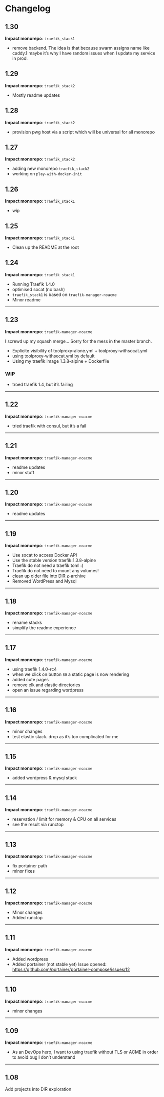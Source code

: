 
# Changelog

## 1.30

**Impact monorepo**: `traefik_stack1`

- remove backend. The idea is that because swarm assigns name like caddy.1 maybe it’s why I have random issues when I update my service in prod.

## 1.29

**Impact monorepo**: `traefik_stack2`

- Mostly readme updates

## 1.28

**Impact monorepo**: `traefik_stack2`

- provision pwg host via a script which will be universal for all monorepo

## 1.27

**Impact monorepo**: `traefik_stack2`

- adding new monorepo `traefik_stack2`
- working on `play-with-docker-init`

## 1.26

**Impact monorepo**: `traefik_stack1`

- wip

## 1.25

**Impact monorepo**: `traefik_stack1`

- Clean up the README at the root

## 1.24

**Impact monorepo**: `traefik_stack1`

- Running Traefik 1.4.0
- optimised socat (no bash)
- `traefik_stack1` is based on `traefik-manager-noacme`
- Minor readme

---

## 1.23

**Impact monorepo**: `traefik-manager-noacme`

I screwd up my squash merge… Sorry for the mess in the master branch.

- Explicite visibility of toolproxy-alone.yml + toolproxy-withsocat.yml
- using toolproxy-withsocat.yml by default
- Using my traefik image 1.3.8-alpine + Dockerfile

### WIP
- troed traefik 1.4, but it’s failing

---

## 1.22

**Impact monorepo**: `traefik-manager-noacme`

- tried traefik with consul, but it’s a fail

---

## 1.21

**Impact monorepo**: `traefik-manager-noacme`

- readme updates
- minor stuff

---

## 1.20

**Impact monorepo**: `traefik-manager-noacme`

- readme updates

---

## 1.19

**Impact monorepo**: `traefik-manager-noacme`

- Use socat to access Docker API
- Use the stable version traefik:1.3.8-alpine
- Traefik do not need a traefik.toml :)
- Traefik do not need to mount any volumes!
- clean up older file into DIR z-archive
- Removed WordPress and Mysql

---

## 1.18

**Impact monorepo**: `traefik-manager-noacme`

- rename stacks
- simplify the readme experience

---

## 1.17

**Impact monorepo**: `traefik-manager-noacme`

- using traefik 1.4.0-rc4
- when we click on button `80` a static page is now rendering
- added cute pages
- remove elk and elastic directories
- open an issue regarding wordpress

---

## 1.16

**Impact monorepo**: `traefik-manager-noacme`

- minor changes
- test elastic stack. drop as it’s too complicated for me

---

## 1.15

**Impact monorepo**: `traefik-manager-noacme`

- added wordpress & mysql stack

---

## 1.14

**Impact monorepo**: `traefik-manager-noacme`

- reservation / limit for memory & CPU on all services
- see the result via runctop

---

## 1.13

**Impact monorepo**: `traefik-manager-noacme`

- fix portainer path
- minor fixes

---

## 1.12

**Impact monorepo**: `traefik-manager-noacme`

- Minor changes
- Added runctop

---

## 1.11

**Impact monorepo**: `traefik-manager-noacme`

- Added wordpress
- Added portainer (not stable yet)
Issue opened: https://github.com/portainer/portainer-compose/issues/12

---

## 1.10
**Impact monorepo**: `traefik-manager-noacme`

- minor changes

---

## 1.09

**Impact monorepo**: `traefik-manager-noacme`

- As an DevOps hero, I want to using traefik without TLS or ACME in order to avoid bug I don’t understand

---

## 1.08

Add projects into DIR exploration

